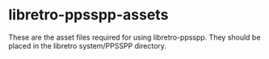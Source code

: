 # libretro-ppsspp-assets
These are the asset files required for using libretro-ppsspp. They should be placed in the libretro system/PPSSPP directory.
